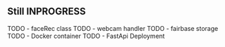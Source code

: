 ## Still INPROGRESS

TODO - faceRec class
TODO - webcam handler
TODO - fairbase storage
TODO - Docker container
TODO - FastApi Deployment


<!---
 Facial_Recognition-Python3-OpenCv
. .venv/bin/activate
pip install opencv-python
fastapi
uvicorn
pip freez > requirments.txt
--->
